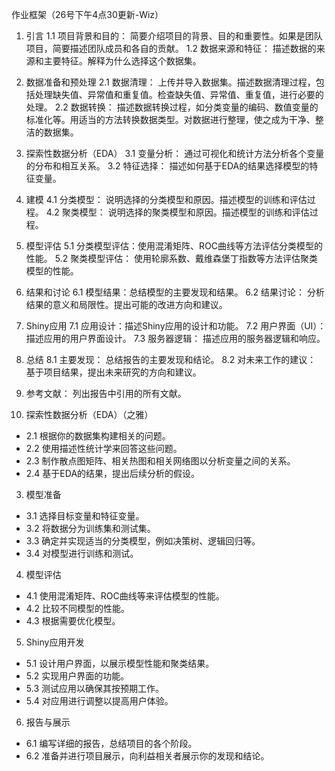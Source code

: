作业框架（26号下午4点30更新-Wiz）
1. 引言
1.1 项目背景和目的： 简要介绍项目的背景、目的和重要性。如果是团队项目，简要描述团队成员和各自的贡献。
1.2 数据来源和特征： 描述数据的来源和主要特征。解释为什么选择这个数据集。
   
2. 数据准备和预处理 
2.1 数据清理： 上传并导入数据集。描述数据清理过程，包括处理缺失值、异常值和重复值。检查缺失值、异常值、重复值，进行必要的处理。
2.2 数据转换： 描述数据转换过程，如分类变量的编码、数值变量的标准化等。用适当的方法转换数据类型。对数据进行整理，使之成为干净、整洁的数据集。
3. 探索性数据分析（EDA）
3.1 变量分析： 通过可视化和统计方法分析各个变量的分布和相互关系。
3.2 特征选择： 描述如何基于EDA的结果选择模型的特征变量。
   
4. 建模
4.1 分类模型： 说明选择的分类模型和原因。描述模型的训练和评估过程。
4.2 聚类模型： 说明选择的聚类模型和原因。描述模型的训练和评估过程。

5. 模型评估
5.1 分类模型评估：使用混淆矩阵、ROC曲线等方法评估分类模型的性能。
5.2 聚类模型评估： 使用轮廓系数、戴维森堡丁指数等方法评估聚类模型的性能。
6. 结果和讨论
6.1 模型结果：总结模型的主要发现和结果。
6.2 结果讨论： 分析结果的意义和局限性。提出可能的改进方向和建议。

7. Shiny应用
7.1 应用设计：描述Shiny应用的设计和功能。
7.2 用户界面（UI）： 描述应用的用户界面设计。
7.3 服务器逻辑： 描述应用的服务器逻辑和响应。
   
8. 总结
8.1 主要发现： 总结报告的主要发现和结论。
8.2 对未来工作的建议： 基于项目结果，提出未来研究的方向和建议。
9. 参考文献： 列出报告中引用的所有文献。





   
2. 探索性数据分析（EDA）（之雅）
 - 2.1 根据你的数据集构建相关的问题。
 - 2.2 使用描述性统计学来回答这些问题。
 - 2.3 制作散点图矩阵、相关热图和相关网络图以分析变量之间的关系。
 - 2.4 基于EDA的结果，提出后续分析的假设。

3. 模型准备
 - 3.1 选择目标变量和特征变量。
 - 3.2 将数据分为训练集和测试集。
 - 3.3 确定并实现适当的分类模型，例如决策树、逻辑回归等。
 - 3.4 对模型进行训练和测试。

4. 模型评估
 - 4.1 使用混淆矩阵、ROC曲线等来评估模型的性能。
 - 4.2 比较不同模型的性能。
 - 4.3 根据需要优化模型。

5. Shiny应用开发
 - 5.1 设计用户界面，以展示模型性能和聚类结果。
 - 5.2 实现用户界面的功能。
 - 5.3 测试应用以确保其按预期工作。
 - 5.4 对应用进行调整以提高用户体验。

6. 报告与展示
 - 6.1 编写详细的报告，总结项目的各个阶段。
 - 6.2 准备并进行项目展示，向利益相关者展示你的发现和结论。

